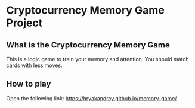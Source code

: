 # Cryptocurrency Memory Game Project

## What is the Cryptocurrency Memory Game
This is a logic game to train your memory and attention. You should match cards with less moves.

## How to play
Open the following link: https://hryakandrey.github.io/memory-game/
